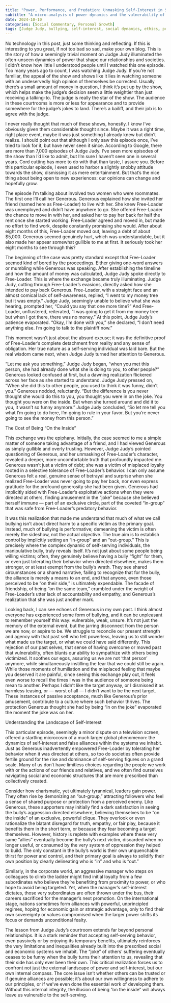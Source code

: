 ```yaml
---
title: "Power, Performance, and Predation: Unmasking Self-Interest in Social Hierarchies"
subtitle: "A micro-analysis of power dynamics and the vulnerability of those seeking inclusion."
date: 2024-10-10
categories: [Social Commentary, Personal Growth]
tags: [Judge Judy, bullying, self-interest, social dynamics, ethics, power dynamics]
---
```


No technology in this post, just some thinking and reflecting. If this is interesting to you great, if not too bad so sad, make your own blog. This is the story of how a seemingly trivial moment on Judge Judy illuminated the often-unseen dynamics of power that shape our relationships and societies. I didn’t know how little I understood people until I watched this one episode. Too many years ago to count, I was watching Judge Judy. If you’re not familiar, the appeal of the show and shows like it lies in watching someone with an undeservedly high opinion of themselves be corrected. Usually there’s a small amount of money in question, I think it’s put up by the show, which helps make the judge’s decision seem a little weightier than just receiving a talking-to. The judge is really the star of the show. The audience in these courtrooms is more or less for appearance and to provide somewhere for the judge’s jokes to land. There’s a bailiff, and their job is to agree with the judge.

I never really thought that much of these shows, honestly. I know I’ve obviously given them considerable thought since. Maybe it was a right time, right place event, maybe it was just something I already knew but didn’t realize. I should point out that although I only saw this episode once, I’ve tried to look for it, but have never seen it since. According to Google, there are more than 7,000 episodes of Judge Judy. I’ve seen more episodes of the show than I’d like to admit, but I’m sure I haven’t seen one in several years. Cord cutting has more to do with that than taste, I assure you. Before this particular episode, I even used to harbor a slightly snobby attitude towards the show, dismissing it as mere entertainment. But that’s the nice thing about being open to new experiences: our opinions can change and hopefully grow.

The episode I’m talking about involved two women who were roommates. The first one I’ll call her Generous. Generous explained how she invited her friend (named here as Free-Loader) to live with her. She knew Free-Loader was unemployed and didn’t have anywhere to go. She offered Free-Loader the chance to move in with her, and asked her to pay her back for half the rent once she started working. Free-Loader agreed and moved in, but made no effort to find work, despite constantly promising she would. After about eight months of this, Free-Loader moved out, leaving a debt of about $5,000. Generous seemed genuinely hurt, which was understandable, but it also made her appear somewhat gullible to me at first. It seriously took her eight months to see through this?

The beginning of the case was pretty standard except that Free-Loader seemed kind of bored by the proceedings. Either giving one-word answers or mumbling while Generous was speaking. After establishing the timeline and how the amount of money was calculated, Judge Judy spoke directly to Free-Loader. This is where the exchange became truly illuminating. Judge Judy, cutting through Free-Loader’s evasions, directly asked how she intended to pay back Generous. Free-Loader, with a straight face and an almost comical lack of self-awareness, replied, “I went to my money tree but it was empty.” Judge Judy, seemingly unable to believe what she was hearing, prompted her, “Could you say that one more time?” And Free-Loader, unflustered, reiterated, “I was going to get it from my money tree but when I got there, there was no money.” At this point, Judge Judy’s patience evaporated. “Okay, I’m done with you,” she declared, “I don’t need anything else. I’m going to talk to the plaintiff now.”

This moment wasn’t just about the absurd excuse; it was the definitive proof of Free-Loader’s complete detachment from reality and any sense of obligation. Her true nature as a self-serving individual was laid bare. But the real wisdom came next, when Judge Judy turned her attention to Generous.

“Let me ask you something,” Judge Judy began, “when you met this person, she had already done what she is doing to you, to other people?” Generous looked confused at first, but a dawning realization flickered across her face as she started to understand. Judge Judy pressed on, “When she did this to other people, you used to think it was funny, didn’t you.” Generous nodded, reluctantly. “But the difference is you never thought she would do this to you, you thought you were in on the joke. You thought you were on the inside. But when she turned around and did it to you, it wasn’t so funny anymore.” Judge Judy concluded, “So let me tell you what I’m going to do here, I’m going to rule in your favor. But you’re never going to see the money from this person.”

The Cost of Being “On the Inside”

This exchange was the epiphany. Initially, the case seemed to me a simple matter of someone taking advantage of a friend, and I had viewed Generous as simply gullible and overly trusting. However, Judge Judy’s pointed questioning of Generous, and her unmasking of Free-Loader’s character, revealed a deeper, more uncomfortable truth that profoundly impacted me. Generous wasn’t just a victim of debt; she was a victim of misplaced loyalty rooted in a selective tolerance of Free-Loader’s behavior. I can only assume Generous felt a real, genuine sense of betrayal and surprise when she realized Free-Loader was never going to pay her back, nor even express gratitude for the profound generosity she had been given. Generous had implicitly sided with Free-Loader’s exploitative actions when they were directed at others, finding amusement in the “joke” because she believed herself immune — part of an exclusive circle, part of the coveted “in-group” that was safe from Free-Loader’s predatory behavior.

It was this realization that made me understand that much of what we call bullying isn’t about direct harm to a specific victim as the primary goal. Instead, much of bullying is performative; demeaning the victim is often merely the sideshow, not the actual objective. The true aim is to establish control by implicitly setting an “in-group” and an “out-group.” This is precisely where the complex dynamic of self-serving individuals, the manipulative bully, truly reveals itself. It’s not just about some people being willing victims; often, they genuinely believe having a bully “fight” for them, or even just tolerating their behavior when directed elsewhere, makes them stronger, or at least exempt from the bully’s wrath. They see shared circumstances or a shared narrative, failing to recognize that for the bully, the alliance is merely a means to an end, and that anyone, even those perceived to be “on their side,” is ultimately expendable. The facade of friendship, of being “on the same team,” crumbled under the weight of Free-Loader’s utter lack of accountability and empathy, and Generous’s realization that she was just another mark.

Looking back, I can see echoes of Generous in my own past. I think almost everyone has experienced some form of bullying, and it can be unpleasant to remember yourself this way: vulnerable, weak, unsure. It’s not just the memory of the external event, but the jarring disconnect from the person we are now, or aspire to be. We struggle to reconcile our present strength and agency with that past self who felt powerless, leaving us to still wonder what made us the target, or what we could have said differently. This rejection of our past selves, that sense of having overcome or moved past that vulnerability, often blunts our ability to sympathize with others being victimized. It soothes our egos, assuring us we are not ‘that person’ anymore, while simultaneously instilling the fear that we could still be again. While those moments of humiliation and the misplaced feeling that maybe you deserved it are painful, since seeing this exchange play out, it feels even worse to recall the times I was in the audience of someone being mean to another. Perhaps I didn’t like the target anyway, or I dismissed it as harmless teasing, or — worst of all — I didn’t want to be the next target. These instances of passive acceptance, much like Generous’s prior amusement, contribute to a culture where such behavior thrives. The protection Generous thought she had by being “in on the joke” evaporated the moment the joke was on her.

Understanding the Landscape of Self-Interest

This particular episode, seemingly a minor dispute on a television screen, offered a startling microcosm of a much larger global phenomenon: the dynamics of self-interest and false alliances within the systems we inhabit. Just as Generous inadvertently empowered Free-Loader by tolerating her behavior when it was directed at others, so too do societies often provide fertile ground for the rise and dominance of self-serving figures on a grand scale. Many of us don’t have limitless choices regarding the people we work with or the actions of our friends and relatives, and we often find ourselves navigating social and economic structures that are more prescribed than collectively created.

Consider how charismatic, yet ultimately tyrannical, leaders gain power. They often rise by demonizing an “out-group,” attracting followers who feel a sense of shared purpose or protection from a perceived enemy. Like Generous, these supporters may initially find a dark satisfaction in seeing the bully’s aggression directed elsewhere, believing themselves to be “on the inside” of an exclusive, powerful clique. They overlook or even rationalize the blatant disregard for truth, empathy, or fair play, because it benefits them in the short term, or because they fear becoming a target themselves. However, history is replete with examples where these very same “allies” eventually become the bully’s next victim, discarded when no longer useful, or consumed by the very system of oppression they helped to build. The only constant in the bully’s world is their own unquenchable thirst for power and control, and their primary goal is always to solidify their own position by clearly delineating who is “in” and who is “out.”

Similarly, in the corporate world, an aggressive manager who steps on colleagues to climb the ladder might find initial loyalty from a few subordinates who believe they’re benefiting from proximity to power, or who hope to avoid being targeted. Yet, when the manager’s self-interest dictates, those very subordinates are often thrown under the bus, their careers sacrificed for the manager’s next promotion. On the international stage, nations sometimes form alliances with powerful, unprincipled regimes, hoping for economic gain or strategic advantage, only to find their own sovereignty or values compromised when the larger power shifts its focus or demands unconditional fealty.

The lesson from Judge Judy’s courtroom extends far beyond personal relationships. It is a stark reminder that accepting self-serving behavior, even passively or by enjoying its temporary benefits, ultimately reinforces the very limitations and inequalities already built into the prescribed social and economic systems we inhabit. The “joke” of others’ suffering eventually ceases to be funny when the bully turns their attention to us, revealing that their side has only ever been their own. This critical realization forces us to confront not just the external landscape of power and self-interest, but our own internal compass. The core issue isn’t whether others can be trusted or if genuine alliances are possible; it’s about our own willingness to adhere to our principles, or if we’ve even done the essential work of developing them. Without this internal integrity, the illusion of being “on the inside” will always leave us vulnerable to the self-serving.





